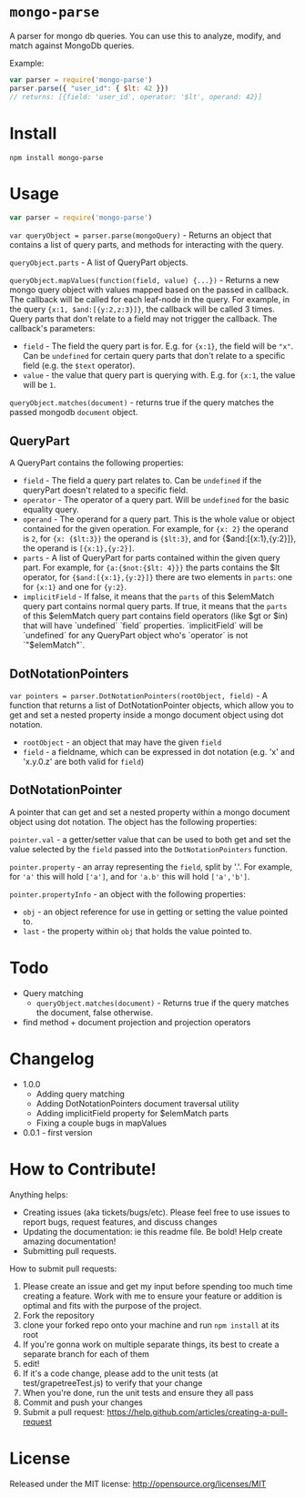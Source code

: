 `mongo-parse`
============

A parser for mongo db queries. You can use this to analyze, modify, and match against MongoDb queries.

Example:

```javascript
var parser = require('mongo-parse')
parser.parse({ "user_id": { $lt: 42 }})
// returns: [{field: 'user_id', operator: '$lt', operand: 42}]
```

Install
=======

```
npm install mongo-parse
```

Usage
=====

```javascript
var parser = require('mongo-parse')
```

`var queryObject = parser.parse(mongoQuery)` - Returns an object that contains a list of query parts, and methods for interacting with the query.

`queryObject.parts` - A list of QueryPart objects.

`queryObject.mapValues(function(field, value) {...})` - Returns a new mongo query object with values mapped based on the passed in callback. The callback will be called for each leaf-node in the query. For example, in the query `{x:1, $and:[{y:2,z:3}]}`, the callback will be called 3 times. Query parts that don't relate to a field may not trigger the callback. The callback's parameters:

* `field` - The field the query part is for. E.g. for `{x:1}`, the field will be `"x"`. Can be `undefined` for certain query parts that don't relate to a specific field (e.g. the `$text` operator).
* `value` - the value that query part is querying with. E.g. for `{x:1`, the value will be `1`.

`queryObject.matches(document)` - returns true if the query matches the passed mongodb `document` object.

QueryPart
--------------

A QueryPart contains the following properties:

* `field` - The field a query part relates to. Can be `undefined` if the queryPart doesn't related to a specific field.
* `operator` - The operator of a query part. Will be `undefined` for the basic equality query.
* `operand` - The operand for a query part. This is the whole value or object contained for the given operation. For example, for `{x: 2}` the operand is `2`, for `{x: {$lt:3}}` the operand is `{$lt:3}`, and for {$and:[{x:1},{y:2}]}, the operand is `[{x:1},{y:2}]`.
* `parts` - A list of QueryPart for parts contained within the given query part. For example, for `{a:{$not:{$lt: 4}}}` the parts contains the $lt operator, for `{$and:[{x:1},{y:2}]}` there are two elements in `parts`: one for `{x:1}` and one for `{y:2}`.
* `implicitField` - If false, it means that the `parts` of this $elemMatch query part contains normal query parts. If true, it means that the `parts` of this $elemMatch query part contains field operators (like $gt or $in) that will have `undefined` `field` properties. `implicitField` will be `undefined` for any QueryPart object who's `operator` is not `"$elemMatch"`.

DotNotationPointers
--------------------

`var pointers = parser.DotNotationPointers(rootObject, field)` - A function that returns a list of DotNotationPointer objects, which allow you to get and set a nested property inside a mongo document object using dot notation.

* `rootObject` - an object that may have the given `field`
* `field` - a fieldname, which can be expressed in dot notation (e.g. 'x' and 'x.y.0.z' are both valid for `field`)

DotNotationPointer
------------------

A pointer that can get and set a nested property within a mongo document object using dot notation. The object has the following properties:

`pointer.val` - a getter/setter value that can be used to both get and set the value selected by the `field` passed into the `DotNotationPointers` function.

`pointer.property` - an array representing the `field`, split by '.'. For example, for `'a'` this will hold `['a']`, and for `'a.b'` this will hold `['a','b']`.

`pointer.propertyInfo` - an object with the following properties:

* `obj` - an object reference for use in getting or setting the value pointed to.
* `last` - the property within `obj` that holds the value pointed to.

Todo
====

* Query matching
  * `queryObject.matches(document)` - Returns true if the query matches the document, false otherwise.
* find method + document projection and projection operators

Changelog
========

* 1.0.0
    * Adding query matching
    * Adding DotNotationPointers document traversal utility
    * Adding implicitField property for $elemMatch parts
    * Fixing a couple bugs in mapValues
* 0.0.1 - first version

How to Contribute!
============

Anything helps:

* Creating issues (aka tickets/bugs/etc). Please feel free to use issues to report bugs, request features, and discuss changes
* Updating the documentation: ie this readme file. Be bold! Help create amazing documentation!
* Submitting pull requests.

How to submit pull requests:

1. Please create an issue and get my input before spending too much time creating a feature. Work with me to ensure your feature or addition is optimal and fits with the purpose of the project.
2. Fork the repository
3. clone your forked repo onto your machine and run `npm install` at its root
4. If you're gonna work on multiple separate things, its best to create a separate branch for each of them
5. edit!
6. If it's a code change, please add to the unit tests (at test/grapetreeTest.js) to verify that your change
7. When you're done, run the unit tests and ensure they all pass
8. Commit and push your changes
9. Submit a pull request: https://help.github.com/articles/creating-a-pull-request

License
=======
Released under the MIT license: http://opensource.org/licenses/MIT
